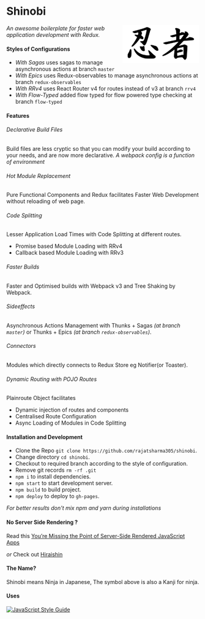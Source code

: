 # Shinobi

<img src='inspiration.png' align='right' height='100px'>

_An awesome boilerplate for faster web application development with Redux._

#### Styles of Configurations

- *With Sagas* uses sagas to manage asynchronous actions at branch `master`
- *With Epics* uses Redux-observables to manage asynchronous actions at branch `redux-observables`
- *With RRv4* uses React Router v4 for routes instead of v3 at branch `rrv4`
- *With Flow-Typed* added flow typed for flow powered type checking at branch `flow-typed`

#### Features

###### _Declarative Build Files_

Build files are less cryptic so that you can modify your build according to your needs, and are now more declarative.
_A webpack config is a function of environment_

###### _Hot Module Replacement_

Pure Functional Components and Redux facilitates Faster Web Development without reloading of web page.

###### _Code Splitting_

Lesser Application Load Times with Code Splitting at different routes.

- Promise based Module Loading with RRv4
- Callback based Module Loading with RRv3

###### _Faster Builds_

Faster and Optimised builds with Webpack v3 and Tree Shaking by Webpack.

###### _Sideeffects_

Asynchronous Actions Management with Thunks + Sagas _(at branch `master`)_ or Thunks + Epics _(at branch `redux-observables`)_.

###### _Connectors_

Modules which directly connects to Redux Store eg Notifier(or Toaster).

###### _Dynamic Routing with POJO Routes_

Plainroute Object facilitates

- Dynamic injection of routes and components
- Centralised Route Configuration
- Async Loading of Modules in Code Splitting

#### Installation and Development

- Clone the Repo `git clone https://github.com/rajatsharma305/shinobi`.
- Change directory `cd shinobi`.
- Checkout to required branch according to the style of configuration.
- Remove git records `rm -rf .git`
- `npm i` to install dependencies.
- `npm start` to start development server.
- `npm build` to build project.
- `npm deploy` to deploy to `gh-pages`.

*For better results don't mix npm and yarn during installations*

#### No Server Side Rendering ?

Read this [You’re Missing the Point of Server-Side Rendered JavaScript Apps](https://tomdale.net/2015/02/youre-missing-the-point-of-server-side-rendered-javascript-apps/)

_or_ Check out [Hiraishin](https://github.com/rajatsharma305/hiraishin)

#### The Name?

Shinobi means Ninja in Japanese, The symbol above is also a Kanji for ninja.

#### Uses

[![JavaScript Style Guide](https://cdn.rawgit.com/standard/standard/master/badge.svg)](https://github.com/standard/standard)
